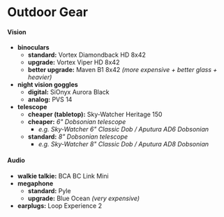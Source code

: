 # Outdoor Gear

#### Vision

- **binoculars** 
	- **standard:** Vortex Diamondback HD 8x42
	- **upgrade:** Vortex Viper HD 8x42
	- **better upgrade:** Maven B1 8x42 *(more expensive + better glass + heavier)*
- **night vision goggles** 
	- **digital:** SiOnyx Aurora Black
	- **analog:** PVS 14
- **telescope**
	- **cheaper (tabletop):** Sky-Watcher Heritage 150
	- **cheaper:** *6" Dobsonian telescope*
		- *e.g. Sky-Watcher 6" Classic Dob / Aputura AD6 Dobsonian*
	- **standard:** *8" Dobsonian telescope*
		- *e.g. Sky-Watcher 8" Classic Dob / Aputura AD8 Dobsonian*

#### Audio

- **walkie talkie:** BCA BC Link Mini
- **megaphone** 
	- **standard:** Pyle
	- **upgrade:** Blue Ocean *(very expensive)*
- **earplugs:** Loop Experience 2
